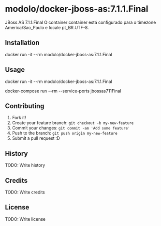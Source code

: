 # modolo/docker-jboss-as:7.1.1.Final

JBoss AS 7.1.1.Final 
O container container está configurado para o timezone America/Sao_Paulo
e locale pt_BR.UTF-8.

## Installation

docker run -it --rm modolo/docker-jboss-as:7.1.1.Final

## Usage

docker run -it --rm modolo/docker-jboss-as:7.1.1.Final

docker-compose run --rm --service-ports jbossas711Final

## Contributing

1. Fork it!
2. Create your feature branch: `git checkout -b my-new-feature`
3. Commit your changes: `git commit -am 'Add some feature'`
4. Push to the branch: `git push origin my-new-feature`
5. Submit a pull request :D

## History

TODO: Write history

## Credits

TODO: Write credits

## License

TODO: Write license

#
